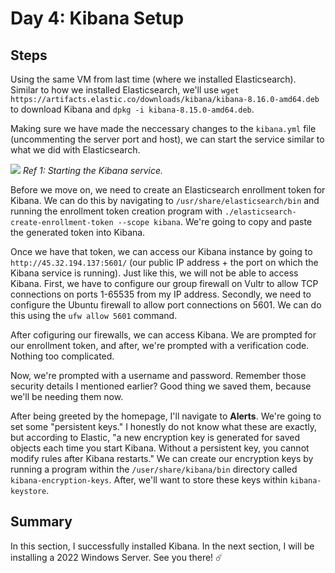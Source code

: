 # Day 4: Kibana Setup
## Steps
Using the same VM from last time (where we installed Elasticsearch). Similar to how we installed Elasticsearch, we'll use `wget https://artifacts.elastic.co/downloads/kibana/kibana-8.16.0-amd64.deb
` to download Kibana and `dpkg -i kibana-8.15.0-amd64.deb`.

Making sure we have made the neccessary changes to the `kibana.yml` file (uncommenting the server port and host), we can start the service similar to what we did with Elasticsearch.

<img src="https://i.imgur.com/xffeSIZ.png">
<i>Ref 1: Starting the Kibana service.</i>
<br>

Before we move on, we need to create an Elasticsearch enrollment token for Kibana. We can do this by navigating to `/usr/share/elasticsearch/bin` and running the enrollment token creation program with `./elasticsearch-create-enrollment-token --scope kibana`. We're going to copy and paste the generated token into Kibana.

Once we have that token, we can access our Kibana instance by going to `http://45.32.194.137:5601/` (our public IP address + the port on which the Kibana service is running). Just like this, we will not be able to access Kibana. First, we have to configure our group firewall on Vultr to allow TCP connections on ports 1-65535 from my IP address. Secondly, we need to configure the Ubuntu firewall to allow port connections on 5601. We can do this using the `ufw allow 5601` command. 

After cofiguring our firewalls, we can access Kibana. We are prompted for our enrollment token, and after, we're prompted with a verification code. Nothing too complicated.

Now, we're prompted with a username and password. Remember those security details I mentioned earlier? Good thing we saved them, because we'll be needing them now.

After being greeted by the homepage, I'll navigate to **Alerts**. We're going to set some "persistent keys." I honestly do not know what these are exactly, but according to Elastic, "a new encryption key is generated for saved objects each time you start Kibana. Without a persistent key, you cannot modify rules after Kibana restarts." We can create our encryption keys by running a program within the `/user/share/kibana/bin` directory called `kibana-encryption-keys`. After, we'll want to store these keys within `kibana-keystore`. 

## Summary
In this section, I successfully installed Kibana. In the next section, I will be installing a 2022 Windows Server. See you there! ☄️
